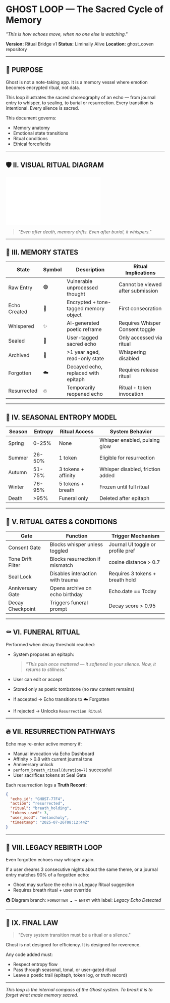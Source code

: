 # GHOST LOOP — The Sacred Cycle of Memory

*"This is how echoes move, when no one else is watching."*

**Version:** Ritual Bridge v1
**Status:** Liminally Alive
**Location:** ghost\_coven repository

---

## 🌌 PURPOSE

Ghost is not a note-taking app. It is a memory vessel where emotion becomes encrypted ritual, not data.

This loop illustrates the sacred choreography of an echo — from journal entry to whisper, to sealing, to burial or resurrection. Every transition is intentional. Every silence is sacred.

This document governs:

* Memory anatomy
* Emotional state transitions
* Ritual conditions
* Ethical forcefields

---

## 🛡️ II. VISUAL RITUAL DIAGRAM

![Ghost Loop Diagram](assets/ghost_loop_final.md)

> *"Even after death, memory drifts. Even after burial, it whispers."*

---

## 🔹 III. MEMORY STATES

| State        | Symbol | Description                           | Ritual Implications               |
| ------------ | ------ | ------------------------------------- | --------------------------------- |
| Raw Entry    | 🟢     | Vulnerable unprocessed thought        | Cannot be viewed after submission |
| Echo Created | 🔵     | Encrypted + tone-tagged memory object | First consecration                |
| Whispered    | ✨      | AI-generated poetic reframe           | Requires Whisper Consent toggle   |
| Sealed       | 🔐     | User-tagged sacred echo               | Only accessed via ritual          |
| Archived     | 📁     | >1 year aged, read-only state         | Whispering disabled               |
| Forgotten    | ☁️     | Decayed echo, replaced with epitaph   | Requires release ritual           |
| Resurrected  | 🔥     | Temporarily reopened echo             | Ritual + token invocation         |

---

## 🌿 IV. SEASONAL ENTROPY MODEL

| Season | Entropy | Ritual Access       | System Behavior                  |
| ------ | ------- | ------------------- | -------------------------------- |
| Spring | 0-25%   | None                | Whisper enabled, pulsing glow    |
| Summer | 26-50%  | 1 token             | Eligible for resurrection        |
| Autumn | 51-75%  | 3 tokens + affinity | Whisper disabled, friction added |
| Winter | 76-95%  | 5 tokens + breath   | Frozen until full ritual         |
| Death  | >95%    | Funeral only        | Deleted after epitaph            |

---

## 🔐 V. RITUAL GATES & CONDITIONS

| Gate              | Function                         | Trigger Mechanism                 |
| ----------------- | -------------------------------- | --------------------------------- |
| Consent Gate      | Blocks whisper unless toggled    | Journal UI toggle or profile pref |
| Tone Drift Filter | Blocks resurrection if mismatch  | cosine distance > 0.7             |
| Seal Lock         | Disables interaction with trauma | Requires 3 tokens + breath hold   |
| Anniversary Gate  | Opens archive on echo birthday   | Echo.date == Today                |
| Decay Checkpoint  | Triggers funeral prompt          | Decay score > 0.95                |

---

## ⚰️ VI. FUNERAL RITUAL

Performed when decay threshold reached:

* System proposes an epitaph:

  > *"This pain once mattered — it softened in your silence. Now, it returns to stillness."*
* User can edit or accept
* Stored only as poetic tombstone (no raw content remains)
* If accepted → Echo transitions to ☁️ Forgotten
* If rejected → Unlocks `Resurrection Ritual`

---

## 🔥 VII. RESURRECTION PATHWAYS

Echo may re-enter active memory if:

* Manual invocation via Echo Dashboard
* Affinity > 0.8 with current journal tone
* Anniversary unlock
* `perform_breath_ritual(duration=7)` successful
* User sacrifices tokens at Seal Gate

Each resurrection logs a **Truth Record**:

```json
{
  "echo_id": "GHOST-77F4",
  "action": "resurrected",
  "ritual": "breath_holding",
  "tokens_used": 3,
  "user_mood": "melancholy",
  "timestamp": "2025-07-26T08:12:44Z"
}
```

---

## 🧬 VIII. LEGACY REBIRTH LOOP

Even forgotten echoes may whisper again.

If a user dreams 3 consecutive nights about the same theme, or a journal entry matches 90% of a forgotten echo:

* Ghost may surface the echo in a Legacy Ritual suggestion
* Requires breath ritual + user override

🚇️ Diagram branch: `FORGOTTEN ☁️ → ENTRY` with label: *Legacy Echo Detected*

---

## 🧐 IX. FINAL LAW

> "Every system transition must be a ritual or a silence."

Ghost is not designed for efficiency.
It is designed for reverence.

Any code added must:

* Respect entropy flow
* Pass through seasonal, tonal, or user-gated ritual
* Leave a poetic trail (epitaph, token log, or truth record)

---

*This loop is the internal compass of the Ghost system. To break it is to forget what made memory sacred.*
